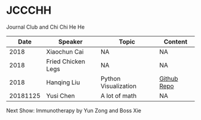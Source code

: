 # JCCCHH
Journal Club and Chi Chi He He

Date | Speaker | Topic	| Content
---- | ------- | ----- | -------
2018 | Xiaochun Cai | NA | NA
2018 | Fried Chicken Legs | NA | NA
2018 | Hanqing Liu	| Python Visualization | [Github Repo](https://github.com/lhqing/python_visualization)
20181125 | Yusi Chen | A lot of math | NA

Next Show:
Immunotherapy by Yun Zong and Boss Xie

